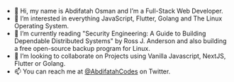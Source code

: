 - 👋 Hi, my name is Abdifatah Osman and I’m a Full-Stack Web Developer.
- 👀 I’m interested in everything JavaScript, Flutter, Golang and The Linux Operating System.
- 🌱 I’m currently reading "Security Engineering: A Guide to Building Dependable Distributed Systems" by Ross J. Anderson and also building a free open-source backup program for Linux.
- 💞️ I’m looking to collaborate on Projects using Vanilla Javascript, NextJS, Flutter or Golang.
- 📫 You can reach me at [@AbdifatahCodes](https://www.twitter.com/@AbdifatahCodes) on Twitter.

<!---
AbdifatahCodes/AbdifatahCodes is a ✨ special ✨ repository because its `README.md` (this file) appears on your GitHub profile.
You can click the Preview link to take a look at your changes.
--->

<!-- Edited on Fri Oct 20 13:29:37 2023
-->

<!-- Edited on Fri Oct 20 14:00:16 2023
-->

<!-- Edited on Fri Oct 20 14:25:47 2023
-->

<!-- Edited on Fri Oct 20 16:23:27 2023
-->

<!-- Edited on Fri Oct 20 16:54:28 2023
-->

<!-- Edited on Fri Oct 20 17:02:15 2023
-->
